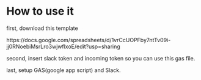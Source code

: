 <h1>How to use it</h1>

<p>first, download this template</p>
https://docs.google.com/spreadsheets/d/1vrCcUOPFby7ntTv09i-jj0RNoebiMsrLro3wjwflxoE/edit?usp=sharing

<p>second, insert slack token and incoming token so you can use this gas file.</p>
<p>last, setup GAS(google app script) and Slack.

